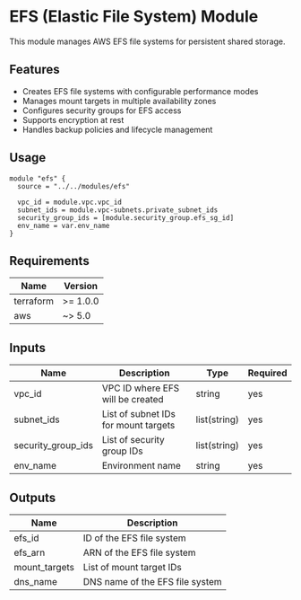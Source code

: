 # EFS (Elastic File System) Module

This module manages AWS EFS file systems for persistent shared storage.

## Features

- Creates EFS file systems with configurable performance modes
- Manages mount targets in multiple availability zones
- Configures security groups for EFS access
- Supports encryption at rest
- Handles backup policies and lifecycle management

## Usage

```hcl
module "efs" {
  source = "../../modules/efs"

  vpc_id = module.vpc.vpc_id
  subnet_ids = module.vpc-subnets.private_subnet_ids
  security_group_ids = [module.security_group.efs_sg_id]
  env_name = var.env_name
}
```

## Requirements

| Name | Version |
|------|---------|
| terraform | >= 1.0.0 |
| aws | ~> 5.0 |

## Inputs

| Name | Description | Type | Required |
|------|-------------|------|----------|
| vpc_id | VPC ID where EFS will be created | string | yes |
| subnet_ids | List of subnet IDs for mount targets | list(string) | yes |
| security_group_ids | List of security group IDs | list(string) | yes |
| env_name | Environment name | string | yes |

## Outputs

| Name | Description |
|------|-------------|
| efs_id | ID of the EFS file system |
| efs_arn | ARN of the EFS file system |
| mount_targets | List of mount target IDs |
| dns_name | DNS name of the EFS file system |

